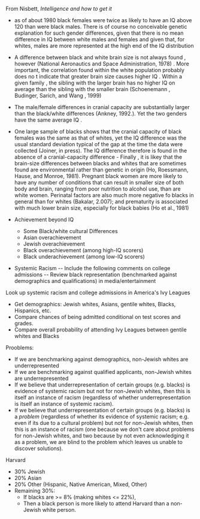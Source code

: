 From Nisbett, *Intelligence and how to get it*

- as of about 1980 black females were twice as likely to have an IQ above 120 than were black males. There is of course no conceivable genetic explanation for such gender differences, given that there is no mean difference in IQ between white males and females and given that, for whites, males are more represented at the high end of the IQ distribution
- A difference between black and white brain size is not always found , however (National Aeronautics and Space Administration, 1978) . More important, the correlation found within the white population probably does no t indicate that greater brain size causes higher IQ . Within a given family , the sibling with the larger brain has no higher IQ on average than the sibling with the smaller brain (Schoenemann , Budinger, Sarich, and Wang , 1999)
- The male/female differences in cranial capacity are substantially larger than the black/white differences (Ankney, 1992.). Yet the two genders have the same average IQ . 
- One large sample of blacks shows that the cranial capacity of black females was the same as that of whites, yet the IQ difference was the usual standard deviation typical of the gap at the time the data were collected (Joiner, in press). The IQ difference therefore is found in the absence of a cranial-capacity difference - Finally , it is likey that the brain-size differences between blacks and whites that are sometimes found are environmental rather than genetic in origin (Ho, Roessmann, Hause, and Monroe, 1981). Pregnant black women are more likely to have any number of conditions that can result in smaller size of both body and brain, ranging from poor nutrition to alcohol use, than are white women. Perinatal factors are also much more negative fo  blacks in general than for whites (Bakalar, 2.007); and prematurity is associated with much lower brain size, especially for black babies (Ho et al., 1981)

- Achievement beyond IQ
	- Some Black/white cultural Differences
	- Asian overachievement
	- Jewish overachievement
	- Black overachievement (among high-IQ scorers) 
	- Black underachievement (among low-IQ scorers)

- Systemic Racism
-- Include the following comments on college admissions
-- Review black representation (benchmarked against demographics and qualifications) in media/entertainment

Look up systemic racism and college admissions in America's Ivy Leagues
- Get demographics: Jewish whites, Asians, gentile whites, Blacks, Hispanics, etc.
- Compare chances of being admitted conditional on test scores and grades.
- Compare overall probability of attending Ivy Leagues between gentile whites and Blacks

Prooblems:
- If we are benchmarking against demographics, non-Jewish whites are underrepresented
- If we are benchmarking against qualified applicants, non-Jewish whites are underrepresented
- If we believe that underrepresentation of certain groups (e.g. blacks) is evidence of systemic racism but not for non-Jewish whites, then this is itself an instance of racism (regardless of whether underrepresentation is itself an instance of systemic racism).
- If we believe that underrepresentation of certain groups (e.g. blacks) is a _problem_ (regardless of whether its evidence of systemic racism; e.g. even if its due to a cultural problem) but not for non-Jewish whites, then this is an instance of racism (one because we don't care about problems for non-Jewish whites, and two because by not even acknowledging it as a problem, we are blind to the problem which leaves us unable to discover solutions).

Harvard 
- 30% Jewish
- 20% Asian
- 20% Other (Hispanic, Native American, Mixed, Other)
- Remaining 30%:
	- If blacks are >= 8% (making whites <= 22%),
	- Then a black person is more likely to attend Harvard than a non-Jewish white person.
